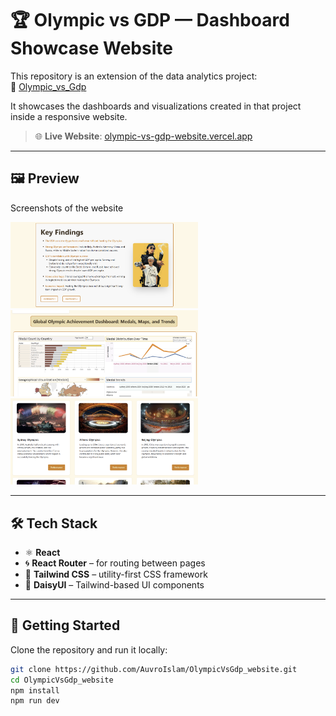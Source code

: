 # 🏆 Olympic vs GDP — Dashboard Showcase Website

This repository is an extension of the data analytics project:  
🔗 [Olympic_vs_Gdp](https://github.com/AuvroIslam/Olympic_vs_Gdp)

It showcases the dashboards and visualizations created in that project inside a responsive website.

> 🌐 **Live Website**: [olympic-vs-gdp-website.vercel.app](https://olympic-vs-gdp-website.vercel.app/)

---

## 🖼️ Preview

Screenshots of the website 
<p float="left">
  <img src="Preview/ss1.png" width="300" />
  <img src="Preview/ss2.png" width="300" />
  <img src="Preview/ss3.png" width="300" />
</p>

---

## 🛠️ Tech Stack

- ⚛️ **React**
- 🌀 **React Router** – for routing between pages
- 🎨 **Tailwind CSS** – utility-first CSS framework
- 🌼 **DaisyUI** – Tailwind-based UI components

---

## 🚀 Getting Started

Clone the repository and run it locally:

```bash
git clone https://github.com/AuvroIslam/OlympicVsGdp_website.git
cd OlympicVsGdp_website
npm install
npm run dev

